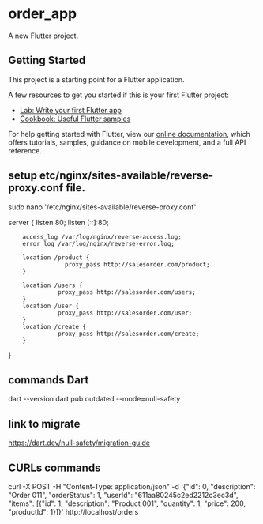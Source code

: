 # order_app

A new Flutter project.

## Getting Started

This project is a starting point for a Flutter application.

A few resources to get you started if this is your first Flutter project:

- [Lab: Write your first Flutter app](https://flutter.dev/docs/get-started/codelab)
- [Cookbook: Useful Flutter samples](https://flutter.dev/docs/cookbook)

For help getting started with Flutter, view our
[online documentation](https://flutter.dev/docs), which offers tutorials,
samples, guidance on mobile development, and a full API reference.

## setup etc/nginx/sites-available/reverse-proxy.conf file.
sudo nano '/etc/nginx/sites-available/reverse-proxy.conf'

server {
        listen 80;
        listen [::]:80;

        access_log /var/log/nginx/reverse-access.log;
        error_log /var/log/nginx/reverse-error.log;

        location /product {
                    proxy_pass http://salesorder.com/product;
        }

        location /users {
                  proxy_pass http://salesorder.com/users;
        }
        location /user {
                  proxy_pass http://salesorder.com/user;
        }
        location /create {
                  proxy_pass http://salesorder.com/create;
        }
}

## commands Dart
dart --version
dart pub outdated --mode=null-safety

## link to migrate
https://dart.dev/null-safety/migration-guide

## CURLs commands
curl -X POST -H "Content-Type: application/json" -d '{"id": 0, "description": "Order 011", "orderStatus": 1, "userId": "611aa80245c2ed2212c3ec3d", "items": [{"id": 1, "description": "Product 001", "quantity": 1, "price": 200, "productId": 1}]}' http://localhost/orders


